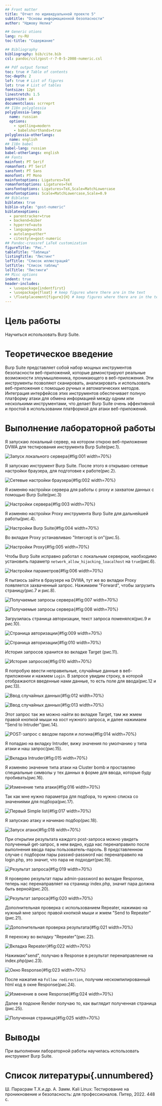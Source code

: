 ```yaml
---
## Front matter
title: "Отчет по идивидуальнной проекте 5"
subtitle: "Основы информационной безопасности"
author: "Нджову Нелиа"

## Generic otions
lang: ru-RU
toc-title: "Содержание"

## Bibliography
bibliography: bib/cite.bib
csl: pandoc/csl/gost-r-7-0-5-2008-numeric.csl

## Pdf output format
toc: true # Table of contents
toc-depth: 2
lof: true # List of figures
lot: true # List of tables
fontsize: 12pt
linestretch: 1.5
papersize: a4
documentclass: scrreprt
## I18n polyglossia
polyglossia-lang:
  name: russian
  options:
	- spelling=modern
	- babelshorthands=true
polyglossia-otherlangs:
  name: english
## I18n babel
babel-lang: russian
babel-otherlangs: english
## Fonts
mainfont: PT Serif
romanfont: PT Serif
sansfont: PT Sans
monofont: PT Mono
mainfontoptions: Ligatures=TeX
romanfontoptions: Ligatures=TeX
sansfontoptions: Ligatures=TeX,Scale=MatchLowercase
monofontoptions: Scale=MatchLowercase,Scale=0.9
## Biblatex
biblatex: true
biblio-style: "gost-numeric"
biblatexoptions:
  - parentracker=true
  - backend=biber
  - hyperref=auto
  - language=auto
  - autolang=other*
  - citestyle=gost-numeric
## Pandoc-crossref LaTeX customization
figureTitle: "Рис."
tableTitle: "Таблица"
listingTitle: "Листинг"
lofTitle: "Список иллюстраций"
lotTitle: "Список таблиц"
lolTitle: "Листинги"
## Misc options
indent: true
header-includes:
  - \usepackage{indentfirst}
  - \usepackage{float} # keep figures where there are in the text
  - \floatplacement{figure}{H} # keep figures where there are in the text
---
```


# Цель работы

Научиться использовать Burp Suite.

# Теоретическое введение

Burp Suite представляет собой набор мощных инструментов безопасности веб-приложений, которые демонстрируют реальные возможности злоумышленника, проникающего в веб-приложения. Эти инструменты позволяют сканировать, анализировать и использовать веб-приложения с помощью ручных и автоматических методов. Интеграция интерфейсов этих инструментов обеспечивает полную платформу атаки для обмена информацией между одним или несколькими инструментами, что делает Burp Suite очень эффективной и простой в использовании платформой для атаки веб-приложений.

# Выполнение лабораторной работы

Я запускаю локальный сервер, на котором открою веб-приложение DVWA для тестирования инструмента Burp Suite(рис.1).

![Запуск локального сервера](image/Untitled1.png){#fig:001 width=70%}

Я запускаю инструмент Burp Suite. После этого я открываю сетевые настройки браузера, для подготовке к работе(рис.2).

![Сетевые настройки браузера](image/Untitled2.png){#fig:002 width=70%}

Я изменяю настройки сервера для работы с proxy и захватом данных с помощью Burp Suite(рис.3)

![Настройки сервера](image/Untitled3.png){#fig:003 width=70%}

Я изменяю настройки Proxy инструмента Burp Suite для дальнейшей работы(рис.4).

![Настройки Burp Suite](image/Untitled4.png){#fig:004 width=70%}

Во вкладке Proxy устанавливаю "Intercept is on"(рис.5).

![Настройки Proxy](image/Untitled5.png){#fig:005 width=70%}

Чтобы Burp Suite исправно работал с локальным сервером, наобходимо установить параметр `network_allow_hijacking_loacalhost` на `true`(рис.6).

![Настройки параметров](image/Untitled6.png){#fig:006 width=70%}

Я пытаюсь зайти в браузере на DVWA, тут же во вкладки Proxy появляется захваченный запрос. Нажимаем "Forward", чтобы загрузить страницу(рис.7 и рис.8).

![Получаемые запросы сервера](image/Untitled8.png){#fig:007 width=70%}

![Получаемые запросы сервера](image/Untitled7.png){#fig:008 width=70%}

Загрузилась страница авторизации, текст запроса поменялся(рис.9 и рис.10).

![Страница авторизации](image/Untitled10.png){#fig:009 width=70%}

![Страница авторизации](image/Untitled13.png){#fig:010 width=70%}

История запросов хранится во вкладке Target (рис.11).

![История запросов](image/Untitled11.png){#fig:010 width=70%}

Я попробую ввести неправильные, случайные данные в веб-приложении и нажмем `Login`. В запросе увидим строку, в которой отображаются введенные нами данные, то есть поле для ввода(рис.12 и рис.13).

![Ввод случайных данных](image/Untitled14.png){#fig:012 width=70%}

![Ввод случайных данных](image/Untitled15.png){#fig:013 width=70%}

Этот запрос так же можно найти во вкладке Target, там же жмем правой кнопкой мыши на хост нужного запроса, и далее нажимаем "Send to Intruder"(рис.14).

![POST-запрос с вводом пароля и логина](image/Untitled17.png){#fig:014 width=70%}

Я попадаю на вкладку Intruder, вижу значения по умолчанию у типа атаки и наш запрос(рис.15).

![Вкладка Intruder](image/Untitled18.png){#fig:015 width=70%}

Я изменяю значение типа атаки на Cluster bomb и проставляю специальные символы у тех данных в форме для ввода, которые буду пробивать(рис.16).

![Изменение типа атаки](image/Untitled20.png){#fig:016 width=70%}

Так как мне нужно параметра для подбора, то нужно списка со значениями для подбора(рис.17).

![Первый Simple list](image/Untitled21.png){#fig:017 width=70%}

Я запускаю атаку и начинаю подбор(рис.18).

![Запуск атаки](image/Untitled23.png){#fig:018 width=70%}

При открытии результата каждого post-запроса можно увидеть полученный get-запрос, в нем видно, куда нас перенаправило после выполнения ввода пары пользователь-пароль. В представленном случае с подбором пары passwd-password нас перенаправило на login.php, это значит, что пара не подходит(рис.19).

![Результат запроса](image/Untitled26.png){#fig:019 width=70%}

Я проверяю результат пары admin-password во вкладке Response, теперь нас перенаправляет на страницу index.php, значит пара должна быть верной(рис.20).

![Результат запроса](image/Untitled27.png){#fig:020 width=70%}

Дополнительная проверка с использованием Repeater, нажимаю на нужный мне запрос правой кнопкой мыши и жмем "Send to Repeater" (рис.21).

![Дополнительная проверка результата](image/Untitled28.png){#fig:021 width=70%}

Я перехожу во вкладку "Repeater"(рис.22).

![Вкладка Repeater](image/Untitled29.png){#fig:022 width=70%}

Нажимаю"send", получаю в Response в результат перенаправление на index.php(рис.23).

![Окно Response](image/Untitled30.png){#fig:023 width=70%}

После нажатия на `Follow redirection`, получим нескомпилированный html код в окне Response(рис.24).

![Изменение в окне Response](image/Untitled31.png){#fig:024 width=70%}

Далее в подокне Render получаю то, как выглядит полученная страница (рис.25).

![Полученная страница](image/Untitled32.png){#fig:025 width=70%}

# Выводы

При выполнении лабораторной работы научилась использовать инструмент Burp Suite.

# Список литературы{.unnumbered}

Ш. Парасрам Т.Х.и.др. А. Замм. Kali Linux: Тестирование на проникновение и безопасность: для профессионалов. Питер, 2022. 448 с.
